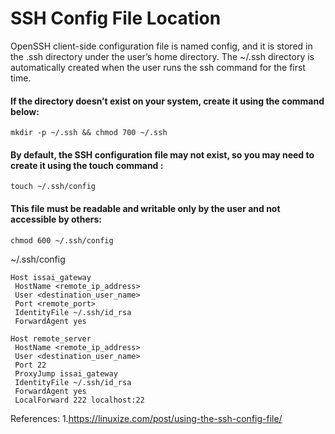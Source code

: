 
# SSH Config File Location
OpenSSH client-side configuration file is named config, and it is stored in the .ssh directory under the user’s home directory.
The ~/.ssh directory is automatically created when the user runs the ssh command for the first time. 
#### If the directory doesn’t exist on your system, create it using the command below:
```
mkdir -p ~/.ssh && chmod 700 ~/.ssh
```
#### By default, the SSH configuration file may not exist, so you may need to create it using the touch command :
```
touch ~/.ssh/config
```
#### This file must be readable and writable only by the user and not accessible by others:
```
chmod 600 ~/.ssh/config
```
   ~/.ssh/config
 ```
Host issai_gateway
  HostName <remote_ip_address>
  User <destination_user_name>
  Port <remote_port>
  IdentityFile ~/.ssh/id_rsa
  ForwardAgent yes
  
Host remote_server
  HostName <remote_ip_address>
  User <destination_user_name>
  Port 22
  ProxyJump issai_gateway
  IdentityFile ~/.ssh/id_rsa
  ForwardAgent yes
  LocalForward 222 localhost:22

 ```

References:
1.https://linuxize.com/post/using-the-ssh-config-file/
